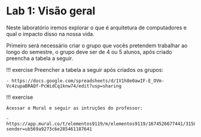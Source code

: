 # Lab 1: Visão geral

Neste laboratório iremos explorar o que é arquitetura de computadores e qual o impacto disso na nossa vida.

Primeiro será necessário criar o grupo que vocês pretendem trabalhar ao longo do semestre, o grupo deve ser de 4 ou 5 alunos, após criado preencha a tabela a seguir.

!!! exercise
    Preencher a tabela a seguir após criados os grupos:

    - https://docs.google.com/spreadsheets/d/1V1h8e0awIF-E_OVm-Vc4zupaBRAQf-PcWidCq1knw74/edit?usp=sharing

!!! exercise

    Acessar o Mural e seguir as intruções do professor:

    - https://app.mural.co/t/elementos9119/m/elementos9119/1674526677441/31581d4e5c96eee30370b8f0896d4ed47928ff1?sender=ub569a9273c6e285461187641

